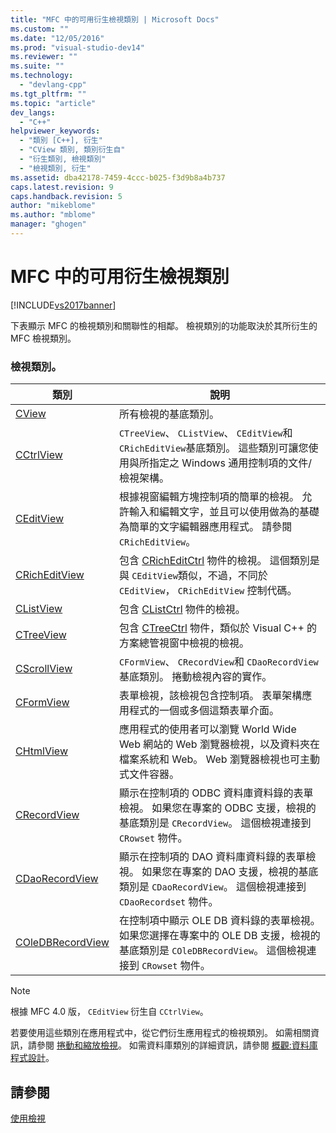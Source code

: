 ```yaml
---
title: "MFC 中的可用衍生檢視類別 | Microsoft Docs"
ms.custom: ""
ms.date: "12/05/2016"
ms.prod: "visual-studio-dev14"
ms.reviewer: ""
ms.suite: ""
ms.technology: 
  - "devlang-cpp"
ms.tgt_pltfrm: ""
ms.topic: "article"
dev_langs: 
  - "C++"
helpviewer_keywords: 
  - "類別 [C++], 衍生"
  - "CView 類別, 類別衍生自"
  - "衍生類別, 檢視類別"
  - "檢視類別, 衍生"
ms.assetid: dba42178-7459-4ccc-b025-f3d9b8a4b737
caps.latest.revision: 9
caps.handback.revision: 5
author: "mikeblome"
ms.author: "mblome"
manager: "ghogen"
---
```

# MFC 中的可用衍生檢視類別
[!INCLUDE[vs2017banner](../assembler/inline/includes/vs2017banner.md)]

下表顯示 MFC 的檢視類別和關聯性的相鄰。  檢視類別的功能取決於其所衍生的 MFC 檢視類別。  
  
### 檢視類別。  
  
|類別|說明|  
|--------|--------|  
|[CView](../mfc/reference/cview-class.md)|所有檢視的基底類別。|  
|[CCtrlView](../mfc/reference/cctrlview-class.md)|`CTreeView`、 `CListView`、 `CEditView`和 `CRichEditView`基底類別。  這些類別可讓您使用與所指定之 Windows 通用控制項的文件\/檢視架構。|  
|[CEditView](../mfc/reference/ceditview-class.md)|根據視窗編輯方塊控制項的簡單的檢視。  允許輸入和編輯文字，並且可以使用做為的基礎為簡單的文字編輯器應用程式。  請參閱`CRichEditView`。|  
|[CRichEditView](../mfc/reference/cricheditview-class.md)|包含 [CRichEditCtrl](../mfc/reference/cricheditctrl-class.md) 物件的檢視。  這個類別是與 `CEditView`類似，不過，不同於 `CEditView`， `CRichEditView` 控制代碼。|  
|[CListView](../mfc/reference/clistview-class.md)|包含 [CListCtrl](../mfc/reference/clistctrl-class.md) 物件的檢視。|  
|[CTreeView](../mfc/reference/ctreeview-class.md)|包含 [CTreeCtrl](../mfc/reference/ctreectrl-class.md) 物件，類似於 Visual C\+\+ 的方案總管視窗中檢視的檢視。|  
|[CScrollView](../mfc/reference/cscrollview-class.md)|`CFormView`、 `CRecordView`和 `CDaoRecordView`基底類別。  捲動檢視內容的實作。|  
|[CFormView](../mfc/reference/cformview-class.md)|表單檢視，該檢視包含控制項。  表單架構應用程式的一個或多個這類表單介面。|  
|[CHtmlView](../mfc/reference/chtmlview-class.md)|應用程式的使用者可以瀏覽 World Wide Web 網站的 Web 瀏覽器檢視，以及資料夾在檔案系統和 Web。  Web 瀏覽器檢視也可主動式文件容器。|  
|[CRecordView](../mfc/reference/crecordview-class.md)|顯示在控制項的 ODBC 資料庫資料錄的表單檢視。  如果您在專案的 ODBC 支援，檢視的基底類別是 `CRecordView`。  這個檢視連接到 `CRowset` 物件。|  
|[CDaoRecordView](../mfc/reference/cdaorecordview-class.md)|顯示在控制項的 DAO 資料庫資料錄的表單檢視。  如果您在專案的 DAO 支援，檢視的基底類別是 `CDaoRecordView`。  這個檢視連接到 `CDaoRecordset` 物件。|  
|[COleDBRecordView](../mfc/reference/coledbrecordview-class.md)|在控制項中顯示 OLE DB 資料錄的表單檢視。  如果您選擇在專案中的 OLE DB 支援，檢視的基底類別是 `COleDBRecordView`。  這個檢視連接到 `CRowset` 物件。|  
  
> [!NOTE]
>  根據 MFC 4.0 版， `CEditView` 衍生自 `CCtrlView`。  
  
 若要使用這些類別在應用程式中，從它們衍生應用程式的檢視類別。  如需相關資訊，請參閱 [捲動和縮放檢視](../mfc/scrolling-and-scaling-views.md)。  如需資料庫類別的詳細資訊，請參閱 [概觀:資料庫程式設計](../data/data-access-programming-mfc-atl.md)。  
  
## 請參閱  
 [使用檢視](../mfc/using-views.md)